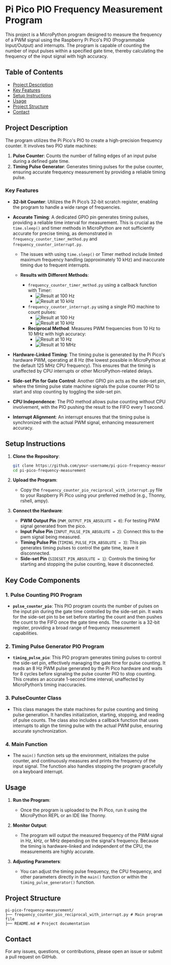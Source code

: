 # Pi Pico PIO Frequency Measurement Program

This project is a MicroPython program designed to measure the frequency of a PWM signal using the Raspberry Pi Pico's PIO (Programmable Input/Output) and interrupts. The program is capable of counting the number of input pulses within a specified gate time, thereby calculating the frequency of the input signal with high accuracy.

## Table of Contents

- [Project Description](#project-description)
- [Key Features](#key-code-components)
- [Setup Instructions](#setup-instructions)
- [Usage](#usage)
- [Project Structure](#project-structure)
- [Contact](#contact)

## Project Description

The program utilizes the Pi Pico's PIO to create a high-precision frequency counter. It involves two PIO state machines:

1. **Pulse Counter**: Counts the number of falling edges of an input pulse during a defined gate time.
2. **Timing Pulse Generator**: Generates timing pulses for the pulse counter, ensuring accurate frequency measurement by providing a reliable timing pulse.

### Key Features

- **32-bit Counter**: Utilizes the Pi Pico’s 32-bit scratch register, enabling the program to handle a wide range of frequencies.
- **Accurate Timing**: A dedicated GPIO pin generates timing pulses, providing a reliable time interval for measurement. This is crucial as the `time.sleep()` and timer methods in MicroPython are not sufficiently accurate for precise timing, as demonstrated in `frequency_counter_timer_method.py` and `frequency_counter_interrupt.py`.

  - The issues with using `time.sleep()` or Timer method include limited maximum frequency handling (approximately 10 kHz) and inaccurate timing due to frequent interrupts.

  - **Results with Different Methods**:
    - `frequency_counter_timer_method.py` using a callback function with Timer:
      - ![Result at 100 Hz](images/timer_method_100Hz.png)
      - ![Result at 10 kHz](images/timer_method_10kHz.png)
    - `frequency_counter_interrupt.py` using a single PIO machine to count pulses:
      - ![Result at 100 Hz](images/interrupt_100Hz.png)
      - ![Result at 10 kHz](images/interrupt_10kHz.png)
    - **Reciprocal Method**: Measures PWM frequencies from 10 Hz to 10 MHz with high accuracy:
      - ![Result at 10 Hz](images/pio_reciprocal_with_interrupt_10Hz.png)
      - ![Result at 10 MHz](images/pio_reciprocal_with_interrupt_10MHz.png)

- **Hardware-Linked Timing**: The timing pulse is generated by the Pi Pico's hardware PWM, operating at 8 Hz (the lowest possible in MicroPython at the default 125 MHz CPU frequency). This ensures that the timing is unaffected by CPU interrupts or other MicroPython-related delays.
- **Side-set Pin for Gate Control**: Another GPIO pin acts as the side-set pin, where the timing pulse state machine signals the pulse counter PIO to start and stop counting by toggling the side-set pin.
- **CPU Independence**: The PIO method allows pulse counting without CPU involvement, with the PIO pushing the result to the FIFO every 1 second.
- **Interrupt Alignment**: An interrupt ensures that the timing pulse is synchronized with the actual PWM signal, enhancing measurement accuracy.

## Setup Instructions

1. **Clone the Repository**:

   ```sh
   git clone https://github.com/your-username/pi-pico-frequency-measurement.git
   cd pi-pico-frequency-measurement
   ```

2. **Upload the Program**:

   - Copy the `frequency_counter_pio_reciprocal_with_interrupt.py` file to your Raspberry Pi Pico using your preferred method (e.g., Thonny, rshell, ampy).

3. **Connect the Hardware**:
   - **PWM Output Pin** (`PWM_OUTPUT_PIN_ABSOLUTE = 0`): For testing PWM signal generated from the pico.
   - **Input Pulse Pin** (`INPUT_PULSE_PIN_ABSOLUTE = 2`): Connect this to the pwm signal being measured.
   - **Timing Pulse Pin** (`TIMING_PULSE_PIN_ABSOLUTE = 3`): This pin generates timing pulses to control the gate time, leave it disconnected.
   - **Side-set Pin** (`SIDESET_PIN_ABSOLUTE = 1`): Controls the timing for starting and stopping the pulse counting, leave it disconnected.

## Key Code Components

### 1. **Pulse Counting PIO Program**

- **`pulse_counter_pio`**: This PIO program counts the number of pulses on the input pin during the gate time controlled by the side-set pin. It waits for the side-set pin to be set before starting the count and then pushes the count to the FIFO once the gate time ends. The counter is a 32-bit register, providing a broad range of frequency measurement capabilities.

### 2. **Timing Pulse Generator PIO Program**

- **`timing_pulse_pio`**: This PIO program generates timing pulses to control the side-set pin, effectively managing the gate time for pulse counting. It reads an 8 Hz PWM pulse generated by the Pi Pico hardware and waits for 8 cycles before signaling the pulse counter PIO to stop counting. This creates an accurate 1-second time interval, unaffected by MicroPython’s timing inaccuracies.

### 3. **PulseCounter Class**

- This class manages the state machines for pulse counting and timing pulse generation. It handles initialization, starting, stopping, and reading of pulse counts. The class also includes a callback function that uses interrupts to align the timing pulse with the actual PWM pulse, ensuring accurate synchronization.

### 4. **Main Function**

- The `main()` function sets up the environment, initializes the pulse counter, and continuously measures and prints the frequency of the input signal. The function also handles stopping the program gracefully on a keyboard interrupt.

## Usage

1. **Run the Program**:

   - Once the program is uploaded to the Pi Pico, run it using the MicroPython REPL or an IDE like Thonny.

2. **Monitor Output**:

   - The program will output the measured frequency of the PWM signal in Hz, kHz, or MHz depending on the signal's frequency. Because the timing is hardware-linked and independent of the CPU, the measurements are highly accurate.

3. **Adjusting Parameters**:
   - You can adjust the timing pulse frequency, the CPU frequency, and other parameters directly in the `main()` function or within the `timing_pulse_generator()` function.

## Project Structure

```
pi-pico-frequency-measurement/
├── frequency_counter_pio_reciprocal_with_interrupt.py # Main program file
├── README.md # Project documentation
```

## Contact

For any issues, questions, or contributions, please open an issue or submit a pull request on GitHub.
